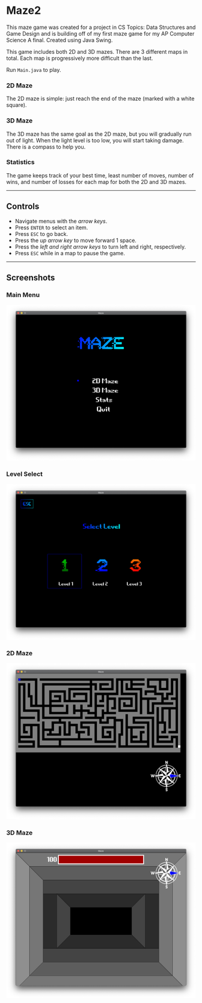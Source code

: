 # Maze2

This maze game was created for a project in CS Topics: Data Structures and Game Design and is building off of my first maze game for my AP Computer Science A final. Created using Java Swing.

This game includes both 2D and 3D mazes. There are 3 different maps in total. Each map is progressively more difficult than the last.

Run `Main.java` to play.

### 2D Maze
The 2D maze is simple: just reach the end of the maze (marked with a white square). 

### 3D Maze
The 3D maze has the same goal as the 2D maze, but you will gradually run out of light. When the light level is too low, you will start taking damage. There is a compass to help you. 

### Statistics
The game keeps track of your best time, least number of moves, number of wins, and number of losses for each map for both the 2D and 3D mazes. 

---

## Controls

* Navigate menus with the *arrow keys*.
* Press `ENTER` to select an item.
* Press `ESC` to go back.
* Press the *up arrow key* to move forward 1 space.
* Press the *left and right arrow keys* to turn left and right, respectively. 
* Press `ESC` while in a map to pause the game.

---

## Screenshots

### Main Menu
![Main Menu](./main_menu.png)

### Level Select
![Level Select](./level_select.png)

### 2D Maze
![2D Maze](./2d.png)

### 3D Maze
![3D Maze](./3d.png)
